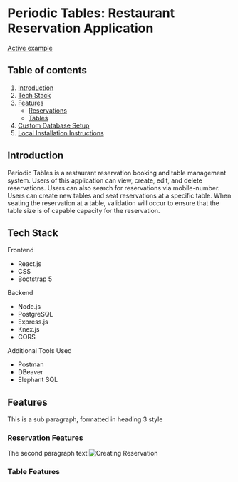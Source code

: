 # Periodic Tables: Restaurant Reservation Application


[Active example](https://restaurant-reservation-final-capstone.vercel.app/dashboard) 

## Table of contents
1. [Introduction](#introduction)
2. [Tech Stack](#techStack)
3. [Features](#features)
    - [Reservations](#reservations)
    - [Tables](#tables)
4. [Custom Database Setup](#databaseSetup)
5. [Local Installation Instructions](#installation)

## Introduction <a name="introduction"></a>
Periodic Tables is a restaurant reservation booking and table management system. Users of this application can view, create, edit, and delete reservations. Users can also search for reservations via mobile-number. Users can create new tables and seat reservations at a specific table. When seating the reservation at a table, validation will occur to ensure that the table size is of capable capacity for the reservation.

## Tech Stack <a name="techStack"></a>
Frontend
- React.js
- CSS
- Bootstrap 5

Backend
- Node.js
- PostgreSQL
- Express.js
- Knex.js
- CORS

Additional Tools Used
- Postman
- DBeaver
- Elephant SQL


## Features <a name="features"></a>
This is a sub paragraph, formatted in heading 3 style

### Reservation Features <a name="reservations"></a>
The second paragraph text
![Creating Reservation](https://user-images.githubusercontent.com/88789842/176034755-20444b25-1bae-488b-ba6b-9b8ae878cdc2.gif)


### Table Features <a name="tables"></a>
